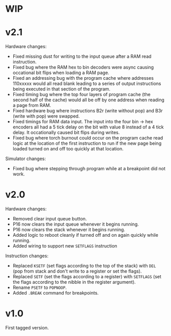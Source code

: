 # WIP

# v2.1
Hardware changes:
 - Fixed missing dust for writing to the input queue after a RAM read instruction.
 - Fixed bug where the RAM hex to bin decoders were async causing occational bit flips when loading a RAM page.
 - Fixed an addressing bug with the program cache where addresses 110xxxxx would all read blank leading to a series of output instructions being executed in that section of the program.
 - Fixed timing bug where the top four layers of program cache (the second half of the cache) would all be off by one address when reading a page from RAM.
 - Fixed hardware bug where instructions B2r (write without pop) and B3r (write with pop) were swapped.
 - Fixed timings for RAM data input. The input into the four bin -> hex encoders all had a 5 tick delay on the bit with value 8 instead of a 4 tick delay. It occationally caused bit flips during writes.
 - Fixed bug where torch burnout could occur on the program cache read logic at the location of the first instruction to run if the new page being loaded turned on and off too quickly at that location.

Simulator changes:
 - Fixed bug where stepping through program while at a breakpoint did not work.

# v2.0
Hardware changes:
 - Removed clear input queue button.
 - P16 now clears the input queue whenever it begins running.
 - P16 now clears the stack whenever it begins running.
 - Added logic to reboot cleanly if turned off and on again quickly while running.
 - Added wiring to support new `SETFLAGS` instruction

Instruction changes:
 - Replaced `KSETF` (set flags according to the top of the stack) with `DEL` (pop from stack and don't write to a register or set the flags).
 - Replaced `SETF` (set the flags according to a register) with `SETFLAGS` (set the flags according to the nibble in the register argument).
 - Rename `PSETF` to `POPNOOP`.
 - Added `.BREAK` command for breakpoints.

# v1.0
First tagged version.
